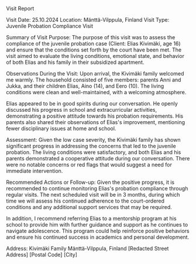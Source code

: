  Visit Report

Visit Date: 25.10.2024
Location: Mänttä-Vilppula, Finland
Visit Type: Juvenile Probation Compliance Visit

Summary of Visit Purpose:
The purpose of this visit was to assess the compliance of the juvenile probation case (Client: Elias Kivimäki, age 16) and ensure that the conditions set forth by the court have been met. The visit aimed to evaluate the living conditions, emotional state, and behavior of both Elias and his family in their subsidized apartment.

Observations During the Visit:
Upon arrival, the Kivimäki family welcomed me warmly. The household consisted of five members: parents Anni and Jukka, and their children Elias, Aino (14), and Eero (10). The living conditions were clean and well-maintained, with a welcoming atmosphere.

Elias appeared to be in good spirits during our conversation. He openly discussed his progress in school and extracurricular activities, demonstrating a positive attitude towards his probation requirements. His parents also shared their observations of Elias's improvement, mentioning fewer disciplinary issues at home and school.

Assessment:
Given the low case severity, the Kivimäki family has shown significant progress in addressing the concerns that led to the juvenile probation. The living conditions were satisfactory, and both Elias and his parents demonstrated a cooperative attitude during our conversation. There were no notable concerns or red flags that would suggest a need for immediate intervention.

Recommended Actions or Follow-up:
Given the positive progress, it is recommended to continue monitoring Elias's probation compliance through regular visits. The next scheduled visit will be in 3 months, during which time we will assess his continued adherence to the court-ordered conditions and any additional support services that may be required.

In addition, I recommend referring Elias to a mentorship program at his school to provide him with further guidance and support as he continues to navigate adolescence. This program could help reinforce positive behaviors and ensure his continued success in academics and personal development.

Address:
Kivimäki Family
Mänttä-Vilppula, Finland
[Redacted Street Address]
[Postal Code] [City]